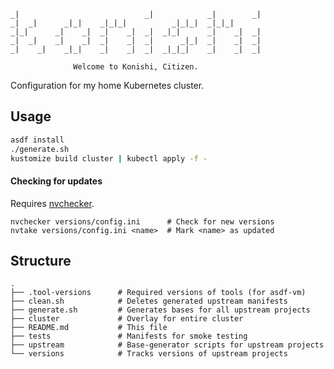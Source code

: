 ```
_|                            _|            _|        _|
_|  _|      _|_|    _|_|_|          _|_|_|  _|_|_|
_|_|      _|    _|  _|    _|  _|  _|_|      _|    _|  _|
_|  _|    _|    _|  _|    _|  _|      _|_|  _|    _|  _|
_|    _|    _|_|    _|    _|  _|  _|_|_|    _|    _|  _|

              Welcome to Konishi, Citizen.
```

Configuration for my home Kubernetes cluster.

## Usage

```sh
asdf install
./generate.sh
kustomize build cluster | kubectl apply -f -
```

#### Checking for updates

Requires [nvchecker](https://github.com/lilydjwg/nvchecker).

```
nvchecker versions/config.ini      # Check for new versions
nvtake versions/config.ini <name>  # Mark <name> as updated
```

## Structure

```
.
├── .tool-versions      # Required versions of tools (for asdf-vm)
├── clean.sh            # Deletes generated upstream manifests
├── generate.sh         # Generates bases for all upstream projects
├── cluster             # Overlay for entire cluster
├── README.md           # This file
├── tests               # Manifests for smoke testing
├── upstream            # Base-generator scripts for upstream projects
└── versions            # Tracks versions of upstream projects
```
